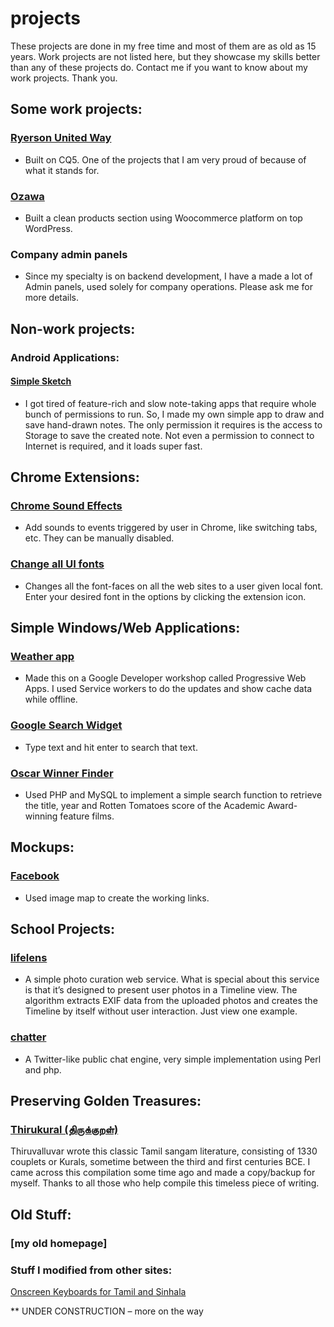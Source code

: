 # projects

These projects are done in my free time and most of them are as old as 15 years. Work projects are not listed here, but they showcase my skills better than any of these projects do. Contact me if you want to know about my work projects. Thank you.

## Some work projects:

### [Ryerson United Way](https://www.ryerson.ca/unitedway/)
* Built on CQ5. One of the projects that I am very proud of because of what it stands for.

### [Ozawa](https://ozawa.ca/products/)
* Built a clean products section using Woocommerce platform on top WordPress.

### Company admin panels
* Since my specialty is on backend development, I have a made a lot of Admin panels, used solely for company operations. Please ask me for more details.


## Non-work projects:

### Android Applications:

#### [Simple Sketch](https://play.google.com/store/apps/details?id=com.sivasuthan.simplesketch)
* I got tired of feature-rich and slow note-taking apps that require whole bunch of permissions to run. So, I made my own simple app to draw and save hand-drawn notes. The only permission it requires is the access to Storage to save the created note. Not even a permission to connect to Internet is required, and it loads super fast.


## Chrome Extensions:

### [Chrome Sound Effects](https://chrome.google.com/webstore/detail/chrome-sound-effects/oekengelpdnkfopdkkphkmaacfanbnla?utm_source=chrome-ntp-icon)
* Add sounds to events triggered by user in Chrome, like switching tabs, etc. They can be manually disabled.

### [Change all UI fonts](https://chrome.google.com/webstore/detail/change-all-ui-fonts/loiejdbcheeiipmakhghinclmpafiiel?utm_source=chrome-ntp-icon)
* Changes all the font-faces on all the web sites to a user given local font. Enter your desired font in the options by clicking the extension icon.


## Simple Windows/Web Applications:

### [Weather app](https://progressive-web-apps-736ed.firebaseapp.com/)
* Made this on a Google Developer workshop called Progressive Web Apps. I used Service workers to do the updates and show cache data while offline.

### [Google Search Widget](http://sivasuthan.com/blog/my-stuff/win/google-search.exe)
* Type text and hit enter to search that text.

### [Oscar Winner Finder](http://sivasuthan.com/projects/dbs/1/)
* Used PHP and MySQL to implement a simple search function to retrieve the title, year and Rotten Tomatoes score of the Academic Award-winning feature films.


## Mockups:

### [Facebook](http://sivasuthan.com/facebook)
* Used image map to create the working links.


## School Projects:

### [lifelens](http://sivasuthan.com/lifelens/)
* A simple photo curation web service. What is special about this service is that it’s designed to present user photos in a Timeline view. The algorithm extracts EXIF data from the uploaded photos and creates the Timeline by itself without user interaction. Just view one example.

### [chatter](http://www2.scs.ryerson.ca/~sdhayala/cgi-bin/project/)
* A Twitter-like public chat engine, very simple implementation using Perl and php.


## Preserving Golden Treasures:

### [Thirukural (திருக்குறள்)](https://github.com/dsivasuthan/thirukurals)
Thiruvalluvar wrote this classic Tamil sangam literature, consisting of 1330 couplets or Kurals, sometime between the third and first centuries BCE. I came across this compilation some time ago and made a copy/backup for myself. Thanks to all those who help compile this timeless piece of writing.

## Old Stuff:
### [my old homepage]

### Stuff I modified from other sites:

[Onscreen Keyboards for Tamil and Sinhala](http://sivasuthan.com/blog/my-stuff/kbconverters/kbconverters.htm)


** UNDER CONSTRUCTION – more on the way
